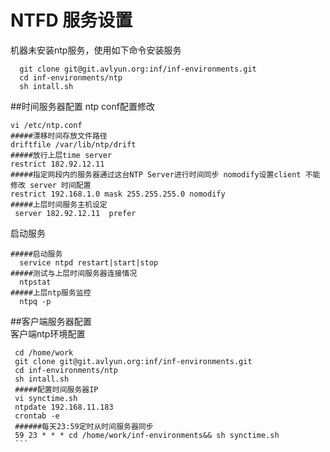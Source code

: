 # NTFD 服务设置
 机器未安装ntp服务，使用如下命令安装服务
  ```shell
    git clone git@git.avlyun.org:inf/inf-environments.git
    cd inf-environments/ntp
    sh intall.sh
   ```
##时间服务器配置
  ntp conf配置修改
   ```shell
   vi /etc/ntp.conf 
   #####漂移时间存放文件路径
   driftfile /var/lib/ntp/drift
   #####放行上层time server
   restrict 182.92.12.11 
   #####指定网段内的服务器通过这台NTP Server进行时间同步 nomodify设置client 不能修改 server 时间配置
   restrict 192.168.1.0 mask 255.255.255.0 nomodify
   #####上层时间服务主机设定
    server 182.92.12.11  prefer 
   ``` 
   启动服务
   ```shell
   #####启动服务
     service ntpd restart|start|stop
   #####测试与上层时间服务器连接情况
     ntpstat
   #####上层ntp服务监控
     ntpq -p
   ```
   
##客户端服务器配置  
   客户端ntp环境配置
   ```shell
    cd /home/work
    git clone git@git.avlyun.org:inf/inf-environments.git
    cd inf-environments/ntp
    sh intall.sh
    #####配置时间服务器IP
    vi synctime.sh
    ntpdate 192.168.11.183
    crontab -e 
    ######每天23:59定时从时间服务器同步
    59 23 * * * cd /home/work/inf-environments&& sh synctime.sh
    ```
   
